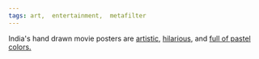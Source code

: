 ```yaml
---
tags: art,  entertainment,  metafilter
---
```


India's hand drawn movie posters are [artistic](http://asiaobscura.com/2012/02/a-sweet-new-batch-of-indian-movie-posters.html), [hilarious](http://asiaobscura.com/2012/01/indias-incredibly-cool-hand-drawn-movie-posters.html), and [full of pastel colors.](http://asiaobscura.com/2012/12/a-huge-new-batch-of-hand-drawn-indian-movie-posters.html)
